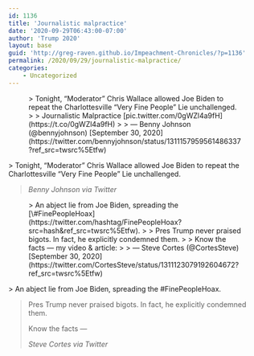 ```yaml
---
id: 1136
title: 'Journalistic malpractice'
date: '2020-09-29T06:43:00-07:00'
author: 'Trump 2020'
layout: base
guid: 'http://greg-raven.github.io/Impeachment-Chronicles/?p=1136'
permalink: /2020/09/29/journalistic-malpractice/
categories:
    - Uncategorized
---
```


<figure class="wp-block-embed is-type-rich is-provider-twitter wp-block-embed-twitter"><div class="wp-block-embed__wrapper">> Tonight, “Moderator” Chris Wallace allowed Joe Biden to repeat the Charlottesville “Very Fine People” Lie unchallenged.  
>   
> Journalistic Malpractice [pic.twitter.com/0gWZl4a9fH](https://t.co/0gWZl4a9fH)
> 
> — Benny Johnson (@bennyjohnson) [September 30, 2020](https://twitter.com/bennyjohnson/status/1311157959561486337?ref_src=twsrc%5Etfw)

<script async="" charset="utf-8" src="https://platform.twitter.com/widgets.js"></script></div></figure>> Tonight, “Moderator” Chris Wallace allowed Joe Biden to repeat the Charlottesville “Very Fine People” Lie unchallenged.
> 
> <cite>Benny Johnson via Twitter</cite>

<figure class="wp-block-embed is-type-rich is-provider-twitter wp-block-embed-twitter"><div class="wp-block-embed__wrapper">> An abject lie from Joe Biden, spreading the [\#FinePeopleHoax](https://twitter.com/hashtag/FinePeopleHoax?src=hash&ref_src=twsrc%5Etfw).  
>   
> Pres Trump never praised bigots. In fact, he explicitly condemned them.   
>   
> Know the facts — my video &amp; article:<https://t.co/oiA5hY1TKv> <https://t.co/LNFIrDd5uZ>
> 
> — Steve Cortes (@CortesSteve) [September 30, 2020](https://twitter.com/CortesSteve/status/1311123079192604672?ref_src=twsrc%5Etfw)

<script async="" charset="utf-8" src="https://platform.twitter.com/widgets.js"></script></div></figure>> An abject lie from Joe Biden, spreading the #FinePeopleHoax.
> 
> Pres Trump never praised bigots. In fact, he explicitly condemned them.
> 
> Know the facts —
> 
> <cite>Steve Cortes via Twitter</cite>